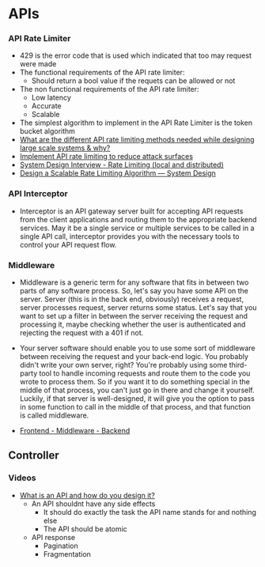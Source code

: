 # APIs

### API Rate Limiter

- 429 is the error code that is used which indicated that too may request were made
- The functional requirements of the API rate limiter:
    - Should return a bool value if the requets can be allowed or not
- The non functional requirements of the API rate limiter:
    - Low latency 
    - Accurate 
    - Scalable 
- The simplest algorithm to implement in the API Rate Limiter is the token bucket algorithm
- [What are the different API rate limiting methods needed while designing large scale systems & why?](https://www.youtube.com/watch?v=YSW3UE5AFD4)
- [Implement API rate limiting to reduce attack surfaces](https://www.techtarget.com/searchsecurity/feature/Implement-API-rate-limiting-to-reduce-attack-surfaces)
- [System Design Interview - Rate Limiting (local and distributed)](https://www.youtube.com/watch?v=FU4WlwfS3G0)
- [Design a Scalable Rate Limiting Algorithm — System Design](https://medium.com/@intmainco/design-a-scalable-rate-limiting-algorithm-system-design-nlogn-895abba44b77)

### API Interceptor

- Interceptor is an API gateway server built for accepting API requests from the client applications and routing them to the appropriate backend services. May it be a single service or multiple services to be called in a single API call, interceptor provides you with the necessary tools to control your API request flow.

### Middleware 

- Middleware is a generic term for any software that fits in between two parts of any software process. So, let's say you have some API on the server. Server (this is in the back end, obviously) receives a request, server processes request, server returns some status. Let's say that you want to set up a filter in between the server receiving the request and processing it, maybe checking whether the user is authenticated and rejecting the request with a 401 if not. 
- Your server software should enable you to use some sort of middleware between receiving the request and your back-end logic. You probably didn't write your own server, right? You're probably using some third-party tool to handle incoming requests and route them to the code you wrote to process them. So if you want it to do something special in the middle of that process, you can't just go in there and change it yourself. Luckily, if that server is well-designed, it will give you the option to pass in some function to call in the middle of that process, and that function is called middleware.

- [Frontend - Middleware - Backend](https://www.reddit.com/r/learnwebdev/comments/lwq2go/confused_about_middleware_backend_fullstack/)

## Controller

### Videos

- [What is an API and how do you design it?](https://www.youtube.com/watch?v=_YlYuNMTCc8)
    - An API shouldnt have any side effects 
        - It should do exactly the task the API name stands for and nothing else
        - The API should be atomic
    - API response
        - Pagination
        - Fragmentation